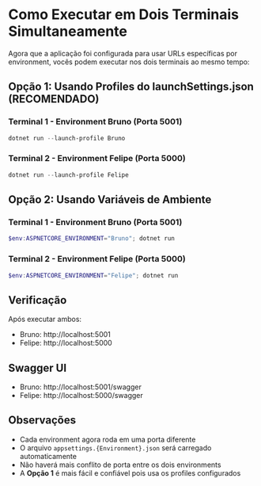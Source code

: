 # Como Executar em Dois Terminais Simultaneamente

Agora que a aplicação foi configurada para usar URLs específicas por environment, vocês podem executar nos dois terminais ao mesmo tempo:

## Opção 1: Usando Profiles do launchSettings.json (RECOMENDADO)

### Terminal 1 - Environment Bruno (Porta 5001)
```powershell
dotnet run --launch-profile Bruno
```

### Terminal 2 - Environment Felipe (Porta 5000)
```powershell
dotnet run --launch-profile Felipe
```

## Opção 2: Usando Variáveis de Ambiente

### Terminal 1 - Environment Bruno (Porta 5001)
```powershell
$env:ASPNETCORE_ENVIRONMENT="Bruno"; dotnet run
```

### Terminal 2 - Environment Felipe (Porta 5000)
```powershell
$env:ASPNETCORE_ENVIRONMENT="Felipe"; dotnet run
```

## Verificação
Após executar ambos:
- Bruno: http://localhost:5001
- Felipe: http://localhost:5000

## Swagger UI
- Bruno: http://localhost:5001/swagger
- Felipe: http://localhost:5000/swagger

## Observações
- Cada environment agora roda em uma porta diferente
- O arquivo `appsettings.{Environment}.json` será carregado automaticamente
- Não haverá mais conflito de porta entre os dois environments
- A **Opção 1** é mais fácil e confiável pois usa os profiles configurados 